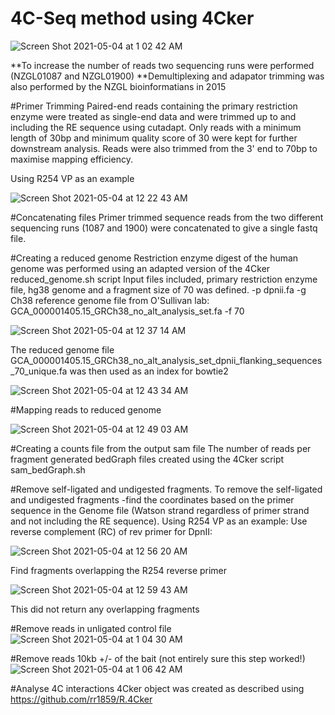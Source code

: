 # 4C-Seq method using 4Cker

![Screen Shot 2021-05-04 at 1 02 42 AM](https://user-images.githubusercontent.com/69442178/116879176-6f64e880-ac74-11eb-8ebf-b8b4bf192ef8.png)


**To increase the number of reads two sequencing runs were performed (NZGL01087 and NZGL01900)
**Demultiplexing and adapator trimming was also performed by the NZGL bioinformatians in 2015

#Primer Trimming
Paired-end reads containing the primary restriction enzyme were treated as single-end data and were trimmed up to and including the RE sequence using cutadapt. Only reads with a minimum length of 30bp and minimum quality score of 30 were kept for further downstream analysis. Reads were also trimmed from the 3' end to 70bp to maximise mapping efficiency. 

Using R254 VP as an example

![Screen Shot 2021-05-04 at 12 22 43 AM](https://user-images.githubusercontent.com/69442178/116875343-daabbc00-ac6e-11eb-8f9a-e4d680b5defd.png)

#Concatenating files
Primer trimmed sequence reads from the two different sequencing runs (1087 and 1900) were concatenated to give a single fastq file.

#Creating a reduced genome
Restriction enzyme digest of the human genome was performed using an adapted version of the 4Cker reduced_genome.sh script 
Input files included, primary restriction enzyme file, hg38 genome and a fragment size of 70 was defined.
-p dpnii.fa
-g Ch38 reference genome file from O'Sullivan lab: GCA_000001405.15_GRCh38_no_alt_analysis_set.fa
-f 70

![Screen Shot 2021-05-04 at 12 37 14 AM](https://user-images.githubusercontent.com/69442178/116876632-e00a0600-ac70-11eb-8314-6e2aa6170310.png)

The reduced genome file GCA_000001405.15_GRCh38_no_alt_analysis_set_dpnii_flanking_sequences_70_unique.fa was then used as an index for bowtie2

![Screen Shot 2021-05-04 at 12 43 34 AM](https://user-images.githubusercontent.com/69442178/116877222-c4532f80-ac71-11eb-8a82-4be253ca04ac.png)

#Mapping reads to reduced genome

![Screen Shot 2021-05-04 at 12 49 03 AM](https://user-images.githubusercontent.com/69442178/116877801-886c9a00-ac72-11eb-9088-cf9ae97ba74c.png)

#Creating a counts file from the output sam file
The number of reads per fragment generated bedGraph files created using the 4Cker script sam_bedGraph.sh

#Remove self-ligated and undigested fragments.
To remove the self-ligated and undigested fragments
-find the coordinates based on the primer sequence in the Genome file (Watson strand regardless of primer strand and not including the RE sequence).
Using R254 VP as an example:
Use reverse complement (RC) of rev primer for DpnII: 

![Screen Shot 2021-05-04 at 12 56 20 AM](https://user-images.githubusercontent.com/69442178/116878498-8e16af80-ac73-11eb-81e5-37e561968a01.png)

Find fragments overlapping the R254 reverse primer 

![Screen Shot 2021-05-04 at 12 59 43 AM](https://user-images.githubusercontent.com/69442178/116878871-0d0be800-ac74-11eb-9cbd-3ecd8849d559.png)

This did not return any overlapping fragments

#Remove reads in unligated control file
![Screen Shot 2021-05-04 at 1 04 30 AM](https://user-images.githubusercontent.com/69442178/116879360-b0f59380-ac74-11eb-9bc8-7c9be1c66652.png)

#Remove reads 10kb +/- of the bait (not entirely sure this step worked!)
![Screen Shot 2021-05-04 at 1 06 42 AM](https://user-images.githubusercontent.com/69442178/116879637-fe720080-ac74-11eb-85bc-3d5c752e9765.png)

#Analyse 4C interactions 
4Cker object was created as described using https://github.com/rr1859/R.4Cker






